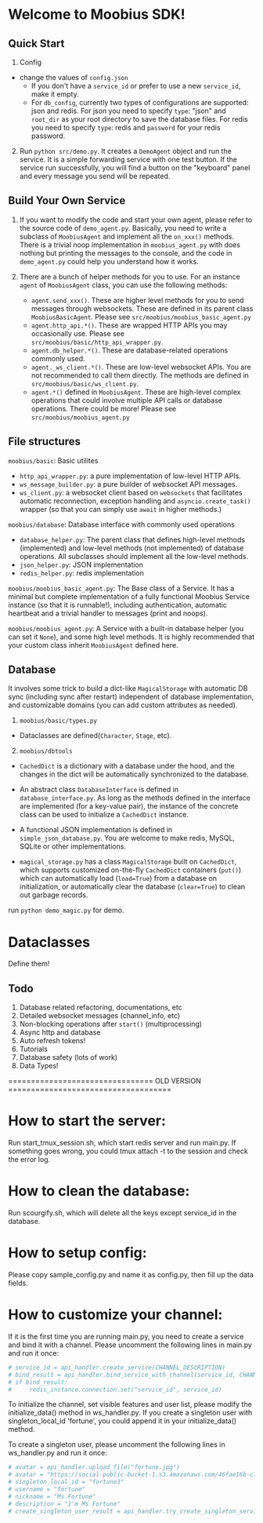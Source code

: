 # Welcome to Moobius SDK!

## Quick Start

1. Config
- change the values of `config.json`
    - If you don't have a `service_id` or prefer to use a new `service_id`, make it empty.
    - For `db_config`, currently two types of configurations are supported: json and redis. For json you need to specify `type`: "json" and `root_dir` as your root directory to save the database files. For redis you need to specify `type`: redis and `password` for your redis password.

2. Run `python src/demo.py`. It creates a `DemoAgent` object and run the service. It is a simple forwarding service with one test button. If the service run successfully, you will find a button on the "keyboard" panel and every message you send will be repeated.

## Build Your Own Service

1. If you want to modify the code and start your own agent, please refer to the source code of `demo_agent.py`. Basically, you need to write a subclass of `MoobiusAgent` and implement all the `on_xxx()` methods. There is a trivial noop implementation in `moobius_agent.py` with does nothing but printing the messages to the console, and the code in `demo_agent.py` could help you understand how it works.

2. There are a bunch of helper methods for you to use. For an instance `agent` of `MoobiusAgent` class, you can use the following methods:
    - `agent.send_xxx()`. These are higher level methods for you to send messages through websockets. These are defined in its parent class `MoobiusBasicAgent`. Please see `src/moobius/moobius_basic_agent.py`
    - `agent.http_api.*()`. These are wrapped HTTP APIs you may occasionally use. Please see `src/moobius/basic/http_api_wrapper.py`.
    - `agent.db_helper.*()`. These are database-related operations commonly used.
    - `agent._ws_client.*()`. These are low-level websocket APIs. You are not recommended to call them directly. The methods are defined in `src/moobius/basic/ws_client.py`.
    - `agent.*()` defined in `MoobiusAgent`. These are high-level complex operations that could involve multiple API calls or database operations. There could be more! Please see `src/moobius/moobius_agent.py`

## File structures
`moobius/basic`: Basic utilites
- `http_api_wrapper.py`: a pure implementation of low-level HTTP APIs.
- `ws_message_builder.py`: a pure builder of websocket API messages.
- `ws_client.py`: a websocket client based on `websockets` that facilitates automatic reconnection, exception handling and `asyncio.create_task()` wrapper (so that you can simply use `await` in higher methods.)

`moobius/database`: Database interface with commonly used operations
- `database_helper.py`: The parent class that defines high-level methods (implemented) and low-level methods (not implemented) of database operations. All subclasses should implement all the low-level methods.
- `json_helper.py`: JSON implementation
- `redis_helper.py`: redis implementation

`moobius/moobius_basic_agent.py`: The Base class of a Service. It has a minimal but complete implementation of a fully functional Moobius Service instance (so that it is runnable!), including authentication, automatic heartbeat and a trivial handler to messages (print and noops).

`moobius/moobius_agent.py`: A Service with a built-in database helper (you can set it `None`), and some high level methods. It is highly recommended that your custom class inherit `MoobiusAgent` defined here.


## Database
It involves some trick to build a dict-like `MagicalStorage` with automatic DB sync (including sync after restart) independent of database implementation, and customizable domains (you can add custom attributes as needed).

1. `moobius/basic/types.py`
- Dataclasses are defined(`Character`, `Stage`, etc).

2. `moobius/dbtools`
- `CachedDict` is a dictionary with a database under the hood, and the changes in the dict will be automatically synchronized to the database.

- An abstract class `DatabaseInterface` is defined in `database_interface.py`. As long as the methods defined in the interface are implemented (for a key-value pair), the instance of the concrete class can be used to initialize a `CachedDict` instance.

- A functional JSON implementation is defined in `simple_json_database.py`. You are welcome to make redis, MySQL, SQLite or other implementations.

- `magical_storage.py` has a class `MagicalStorage` built on `CachedDict`, which supports customized on-the-fly `CachedDict` containers (`put()`) which can automatically load (`load=True`) from a database on initialization, or automatically clear the database (`clear=True`) to clean out garbage records.

run `python demo_magic.py` for demo.

# Dataclasses
Define them!

## Todo
1. Database related refactoring, documentations, etc
2. Detailed websocket messages (channel_info, etc)
3. Non-blocking operations after `start()` (multiprocessing)
4. Async http and database
5. Auto refresh tokens!
6. Tutorials
7. Database safety (lots of work)
8. Data Types!


================================ OLD VERSION ====================================


# How to start the server:
Run start_tmux_session.sh, which start redis server and run main.py. If something goes wrong, you could tmux attach -t to the session and check the error log.

# How to clean the database:
Run scourgify.sh, which will delete all the keys except service_id in the database.

# How to setup config:
Please copy sample_config.py and name it as config.py, then fill up the data fields.

# How to customize your channel:
If it is the first time you are running main.py, you need to create a service and bind it with a channel. 
Please uncomment the following lines in main.py and run it once:

```python
# service_id = api_handler.create_service(CHANNEL_DESCRIPTION)
# bind_result = api_handler.bind_service_with_channel(service_id, CHANNEL_ID)
# if bind_result:
#     redis_instance.connection.set("service_id", service_id)
```

To initialize the channel, set visible features and user list, please modify the initialize_data() method in ws_handler.py.
If you create a singleton user with singleton_local_id 'fortune', you could append it in your initialize_data() method.

To create a singleton user, please uncomment the following lines in ws_handler.py and run it once:
```python
# avatar = api_handler.upload_file("fortune.jpg")
# avatar = "https://social-public-bucket-1.s3.amazonaws.com/46fae16b-c72c-455f-aa51-0875d6187019.jpg"
# singleton_local_id = "fortune3"
# username = "fortune"
# nickname = "Ms Fortune"
# description = "I'm Ms Fortune"
# create_singleton_user_result = api_handler.try_create_singleton_service_user(service_id, singleton_local_id, username, nickname, avatar, description)
``` 